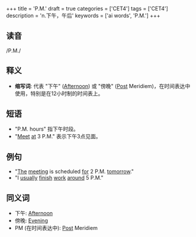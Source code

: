 +++
title = 'P.M.'
draft = true
categories = ['CET4']
tags = ['CET4']
description = 'n.下午，午后'
keywords = ['ai words', 'P.M.']
+++

## 读音
/P.M./

## 释义
- **缩写词**: 代表 "下午" ([Afternoon](/zh/post/afternoon/)) 或 "傍晚" ([Post](/zh/post/post/) Meridiem)，在时间表达中使用，特别是在12小时制的时间表上。

## 短语
- "P.M. hours" 指下午时段。
- "[Meet](/zh/post/meet/) [at](/zh/post/at/) 3 P.M." 表示下午3点见面。

## 例句
- "[The](/zh/post/the/) [meeting](/zh/post/meeting/) is scheduled [for](/zh/post/for/) 2 P.M. [tomorrow](/zh/post/tomorrow/)."
- "I [usually](/zh/post/usually/) [finish](/zh/post/finish/) [work](/zh/post/work/) [around](/zh/post/around/) 5 P.M."

## 同义词
- 下午: [Afternoon](/zh/post/afternoon/)
- 傍晚: [Evening](/zh/post/evening/)
- PM (在时间表达中): [Post](/zh/post/post/) Meridiem
